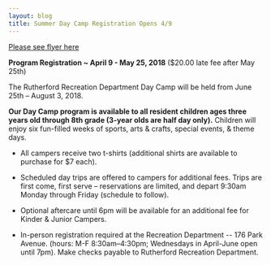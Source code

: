 ```yaml
---
layout: blog
title: Summer Day Camp Registration Opens 4/9
---
```


[Please see flyer here](https://storage.googleapis.com/static.rutherford-nj.com/recreation/posts/2018%20Summer%20Camp%20Registration%20Flier.pdf)

**Program Registration ~ April 9 - May 25, 2018**
 ($20.00 late fee after May 25th)
 
The Rutherford Recreation Department Day Camp will be held from
June 25th – August 3, 2018. 

**Our Day Camp program is available to all resident children ages three years old through 8th grade (3-year
olds are half day only).** Children will enjoy six fun-filled weeks of
sports, arts & crafts, special events, & theme days.

* All campers receive two t-shirts (additional shirts are available to
purchase for $7 each).

* Scheduled day trips are offered to campers for additional fees. Trips
are first come, first serve – reservations are limited, and depart
9:30am Monday through Friday (schedule to follow).

* Optional aftercare until 6pm will be available for an additional fee for
Kinder & Junior Campers.

* In-person registration required at the Recreation Department -- 176 Park
Avenue. (hours: M-F 8:30am–4:30pm; Wednesdays in April-June open
until 7pm). Make checks payable to Rutherford Recreation Department.
